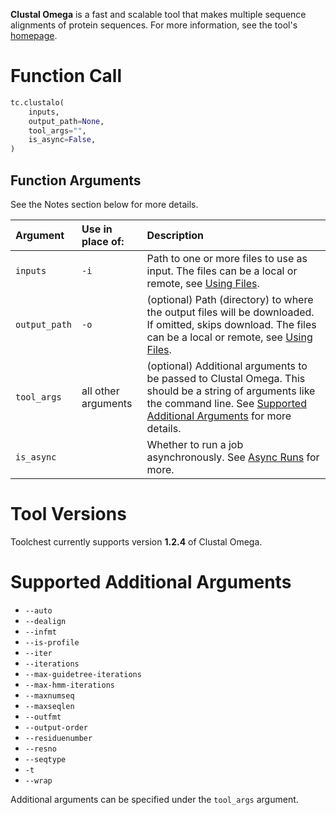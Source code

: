 **Clustal Omega** is a fast and scalable tool that makes multiple sequence alignments of protein sequences. For more 
information, see the tool's [homepage](http://www.clustal.org/omega/).

Function Call
=============

```python
tc.clustalo(
    inputs,
    output_path=None,
    tool_args="",
    is_async=False,
)
```

Function Arguments
------------------

See the Notes section below for more details.

| Argument      | Use in place of:    | Description                                                                                                                                                                                                                                                        |
| :------------ | :------------------ | :----------------------------------------------------------------------------------------------------------------------------------------------------------------------------------------------------------------------------------------------------------------- |
| `inputs`      | `-i`                | Path to one or more files to use as input. The files can be a local or remote, see [Using Files](../../getting-started/using-files.md).                                                                                                    |
| `output_path` | `-o`                | (optional) Path (directory) to where the output files will be downloaded. If omitted, skips download. The files can be a local or remote, see [Using Files](../../getting-started/using-files.md).                                         |
| `tool_args`   | all other arguments | (optional) Additional arguments to be passed to Clustal Omega. This should be a string of arguments like the command line. See [Supported Additional Arguments](#supported-additional-arguments) for more details. |
| `is_async`    |                     | Whether to run a job asynchronously.  See [Async Runs](../../feature-reference/async-runs.md) for more.                                                                                                                                                                            |

Tool Versions
=============

Toolchest currently supports version **1.2.4** of Clustal Omega.

Supported Additional Arguments
==============================

- `--auto`
- `--dealign`
- `--infmt`
- `--is-profile`
- `--iter`
- `--iterations`
- `--max-guidetree-iterations`
- `--max-hmm-iterations`
- `--maxnumseq`
- `--maxseqlen`
- `--outfmt`
- `--output-order`
- `--residuenumber`
- `--resno`
- `--seqtype`
- `-t`
- `--wrap`

Additional arguments can be specified under the `tool_args` argument.